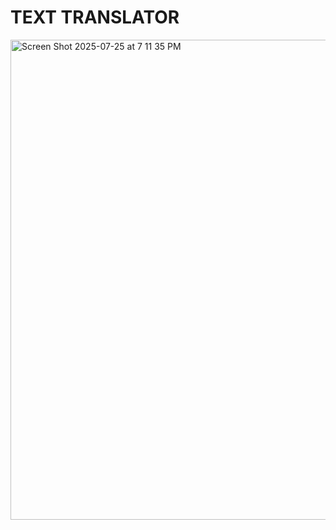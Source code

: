 # TEXT TRANSLATOR

<img width="1366" height="768" alt="Screen Shot 2025-07-25 at 7 11 35 PM" src="https://github.com/user-attachments/assets/ba69efd0-418d-4cde-b0f3-c2e712fa2c30" />
